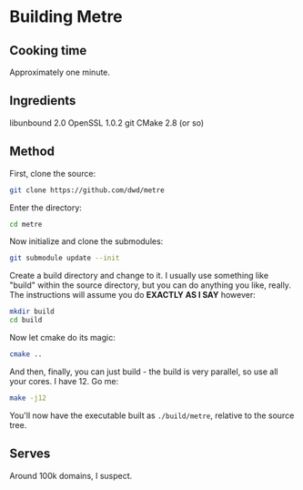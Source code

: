 Building Metre
=======

Cooking time
----

Approximately one minute.

Ingredients
----

libunbound 2.0
OpenSSL 1.0.2
git
CMake 2.8 (or so)

Method
----

First, clone the source:

```sh
git clone https://github.com/dwd/metre
```

Enter the directory:

```sh
cd metre
```

Now initialize and clone the submodules:

```sh
git submodule update --init
```

Create a build directory and change to it. I usually use something like "build" within the
source directory, but you can do anything you like, really. The instructions will assume
you do **EXACTLY AS I SAY** however:

```sh
mkdir build
cd build
```

Now let cmake do its magic:

```sh
cmake ..
```

And then, finally, you can just build - the build is very parallel, so use all your cores. I
have 12. Go me:

```sh
make -j12
```

You'll now have the executable built as `./build/metre`, relative to the source tree.

Serves
----

Around 100k domains, I suspect.